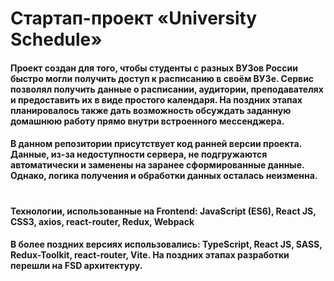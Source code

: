 # Стартап-проект «University Schedule»
#### Проект создан для того, чтобы студенты с разных ВУЗов России быстро могли получить доступ к расписанию в своём ВУЗе. Сервис позволял получить данные о расписании, аудитории, преподавателях и предоставить их в виде простого календаря. На поздних этапах планировалось также дать возможность обсуждать заданную домашнюю работу прямо внутри встроенного мессенджера. 
#### В данном репозитории присутствует код ранней версии проекта. Данные, из-за недоступности сервера, не подгружаются автоматически и заменены на заранее сформированные данные. Однако, логика получения и обработки данных осталась неизменна.

#

#### Технологии, использованные на Frontend: JavaScript (ES6), React JS, CSS3, axios, react-router, Redux, Webpack
#### В более поздних версиях использовались: TypeScript, React JS, SASS, Redux-Toolkit, react-router, Vite. На поздних этапах разработки перешли на FSD архитектуру.
